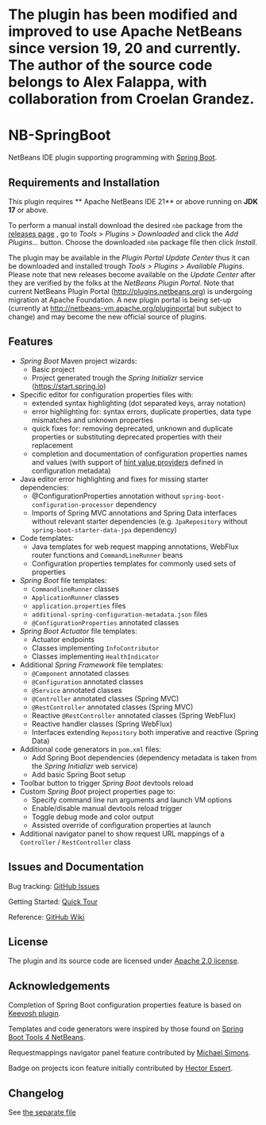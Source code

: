 # The plugin has been modified and improved to use Apache NetBeans since version 19, 20 and currently. The author of the source code belongs to Alex Falappa, with collaboration from Croelan Grandez.

# NB-SpringBoot

NetBeans IDE plugin supporting programming with [Spring Boot](http://projects.spring.io/spring-boot).


## Requirements and Installation

This plugin requires ** Apache NetBeans IDE 21** or above running on **JDK 17** or above.

To perform a manual install download the desired `nbm` package from the [releases page](https://github.com/AlexFalappa/nb-springboot/releases) , go to *Tools > Plugins > Downloaded* and click the *Add Plugins...* button. Choose the downloaded `nbm` package file then click *Install*.

The plugin may be available in the *Plugin Portal Update Center* thus it can be downloaded and installed trough *Tools > Plugins > Available Plugins*. Please note that new releases become available on the *Update Center* after they are verified by the folks at the *NetBeans Plugin Portal*. Note that current NetBeans Plugin Portal (http://plugins.netbeans.org) is undergoing migration at Apache Foundation. A new plugin portal is being set-up (currently at http://netbeans-vm.apache.org/pluginportal but subject to change) and may become the new official source of plugins.

## Features

-  *Spring Boot* Maven project wizards:
    -  Basic project
    -  Project generated trough the *Spring Initializr* service (https://start.spring.io)
-  Specific editor for configuration properties files with:
    -  extended syntax highlighting (dot separated keys, array notation)
    -  error highlighting for: syntax errors, duplicate properties, data type mismatches and unknown properties
    -  quick fixes for: removing deprecated, unknown and duplicate properties or substituting deprecated properties with their replacement
    -  completion and documentation of configuration properties names and values (with support of [hint value providers](https://docs.spring.io/spring-boot/docs/current/reference/html/appendix-configuration-metadata.html#value-providers) defined in configuration metadata)
-  Java editor error highlighting and fixes for missing starter dependencies:
    - @ConfigurationProperties annotation without `spring-boot-configuration-processor` dependency
    - Imports of Spring MVC annotations and Spring Data interfaces without relevant starter dependencies (e.g. `JpaRepository` without `spring-boot-starter-data-jpa` dependency)
-  Code templates:
    - Java templates for web request mapping annotations, WebFlux router functions and `CommandLineRunner` beans
    - Configuration properties templates for commonly used sets of properties 
-  *Spring Boot* file templates:
    -  `CommandlineRunner` classes
    -  `ApplicationRunner` classes
    -  `application.properties` files
    -  `additional-spring-configuration-metadata.json` files
    -  `@ConfigurationProperties` annotated classes
-  *Spring Boot Actuator* file templates:
    -  Actuator endpoints 
    -  Classes implementing `InfoContributor`
    -  Classes implementing `HealthIndicator`
-  Additional *Spring Framework* file templates:
    -  `@Component` annotated classes
    -  `@Configuration` annotated classes
    -  `@Service` annotated classes
    -  `@Controller` annotated classes (Spring MVC)
    -  `@RestController` annotated classes (Spring MVC)
    -  Reactive `@RestController` annotated classes (Spring WebFlux)
    -  Reactive handler classes (Spring WebFlux)
    -  Interfaces extending `Repository` both imperative and reactive (Spring Data)
-  Additional code generators in `pom.xml` files:
    -  Add Spring Boot dependencies (dependency metadata is taken from the *Spring Initializr* web service)
    -  Add basic Spring Boot setup
-  Toolbar button to trigger *Spring Boot* devtools reload
-  Custom *Spring Boot* project properties page to:
    -  Specify command line run arguments and launch VM options
    -  Enable/disable manual devtools reload trigger
    -  Toggle debug mode and color output
    -  Assisted override of configuration properties at launch
-  Additional navigator panel to show request URL mappings of a `Controller` / `RestController` class

## Issues and Documentation

Bug tracking: [GitHub Issues](https://github.com/AlexFalappa/nb-springboot/issues)

Getting Started: [Quick Tour](https://github.com/AlexFalappa/nb-springboot/wiki/Quick-Tour)

Reference: [GitHub Wiki](https://github.com/AlexFalappa/nb-springboot/wiki)

## License

The plugin and its source code are licensed under [Apache 2.0 license](http://www.apache.org/licenses/LICENSE-2.0).


## Acknowledgements

Completion of Spring Boot configuration properties feature is based on [Keevosh plugin](https://github.com/keevosh/nb-springboot-configuration-support).

Templates and code generators were inspired by those found on [Spring Boot Tools 4 NetBeans](https://github.com/GeertjanWielenga/SpringBootTools4NetBeans).

Requestmappings navigator panel feature contributed by [Michael Simons](https://github.com/michael-simons).

Badge on projects icon feature initially contributed by [Hector Espert](https://github.com/blackleg).

## Changelog

See [the separate file](CHANGELOG.md)
